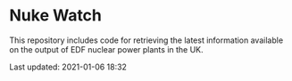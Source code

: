 # Nuke Watch

This repository includes code for retrieving the latest information available on the output of EDF nuclear power plants in the UK.

Last updated: 2021-01-06 18:32